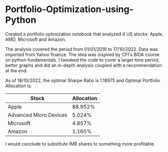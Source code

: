 # Portfolio-Optimization-using-Python
Created a portfolio optimization notebook that analyzed 4 US stocks: Apple, AMD, Microsoft and Amazon.

The analysis covered the period from 01/01/2019 to 17/10/2022.
Data was imported from Yahoo finance. 
The idea was inspired by CFI's BIDA course on python fundamentals. 
I tweaked the code to cover a larger time period, better graphs and did an in-depth analysis coupled with a recommendation at the end.

As of 18/10/2022, the optimal Sharpe Ratio is 1.18975 and Optimal Portfolio Allocation is:

| Stock  | Allocation |
| ------------- | ------------- |
| Apple  | 88.952%  |
| Advanced Micro Devices  | 5.024%  |
| Microsoft  | 4.857%  |
| Amazon  | 1.165%  |

 I would conclude to substitute IMB shares to something more profitable.
